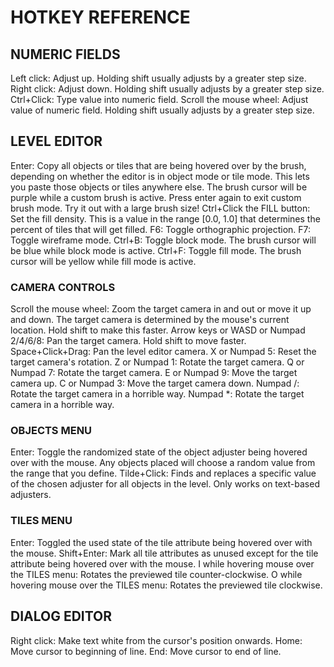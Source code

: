 # HOTKEY REFERENCE

## NUMERIC FIELDS

Left click: Adjust up. Holding shift usually adjusts by a greater step size.
Right click: Adjust down. Holding shift usually adjusts by a greater step size.
Ctrl+Click: Type value into numeric field.
Scroll the mouse wheel: Adjust value of numeric field. Holding shift usually adjusts by a greater step size.

## LEVEL EDITOR

Enter: Copy all objects or tiles that are being hovered over by the brush, depending on whether the editor is in object mode or tile mode. This lets you paste those objects or tiles anywhere else. The brush cursor will be purple while a custom brush is active. Press enter again to exit custom brush mode. Try it out with a large brush size!
Ctrl+Click the FILL button: Set the fill density. This is a value in the range [0.0, 1.0] that determines the percent of tiles that will get filled.
F6: Toggle orthographic projection.
F7: Toggle wireframe mode.
Ctrl+B: Toggle block mode. The brush cursor will be blue while block mode is active.
Ctrl+F: Toggle fill mode. The brush cursor will be yellow while fill mode is active.

### CAMERA CONTROLS

Scroll the mouse wheel: Zoom the target camera in and out or move it up and down. The target camera is determined by the mouse's current location. Hold shift to make this faster.
Arrow keys or WASD or Numpad 2/4/6/8: Pan the target camera. Hold shift to move faster.
Space+Click+Drag: Pan the level editor camera.
X or Numpad 5: Reset the target camera's rotation.
Z or Numpad 1: Rotate the target camera.
Q or Numpad 7: Rotate the target camera.
E or Numpad 9: Move the target camera up.
C or Numpad 3: Move the target camera down.
Numpad /: Rotate the target camera in a horrible way.
Numpad *: Rotate the target camera in a horrible way.

### OBJECTS MENU

Enter: Toggle the randomized state of the object adjuster being hovered over with the mouse. Any objects placed will choose a random value from the range that you define.
Tilde+Click: Finds and replaces a specific value of the chosen adjuster for all objects in the level. Only works on text-based adjusters.

### TILES MENU

Enter: Toggled the used state of the tile attribute being hovered over with the mouse.
Shift+Enter: Mark all tile attributes as unused except for the tile attribute being hovered over with the mouse.
I while hovering mouse over the TILES menu: Rotates the previewed tile counter-clockwise.
O while hovering mouse over the TILES menu: Rotates the previewed tile clockwise.

## DIALOG EDITOR

Right click: Make text white from the cursor's position onwards.
Home: Move cursor to beginning of line.
End: Move cursor to end of line.
